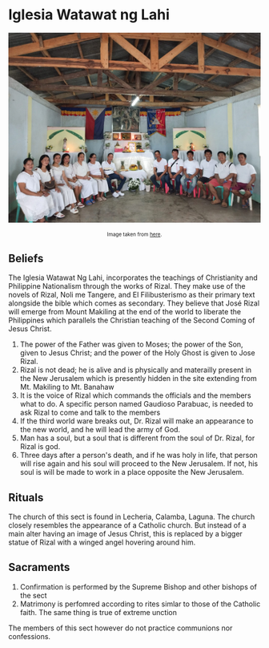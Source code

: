 # Iglesia Watawat ng Lahi

![Iglesia Watawat ng Lahi](../assets/iglesia_watawat_ng_lahi.jpg)

<center>
<p style="font-size: 10px">
Image taken from <a href="https://www.facebook.com/photo/?fbid=998610915638452&set=pb.100064686580389.-2207520000">here</a>.
</p>
</center>


## Beliefs

The Iglesia Watawat Ng Lahi, incorporates the teachings of Christianity and
Philippine Nationalism through the works of Rizal. They make use
of the novels of Rizal, Noli me Tangere, and El Filibusterismo as their primary
text alongside the bible which comes as secondary. They believe that José Rizal
will emerge from Mount Makiling at the end of the world to liberate the
Philippines which parallels the Christian teaching of the Second Coming of
Jesus Christ. 

1. The power of the Father was given to Moses; the power of the Son,
   given to Jesus Christ; and the power of the Holy Ghost is given
to Jose Rizal.
2. Rizal is not dead; he is alive and is physically and materailly present in the New Jerusalem
which is presently hidden in the site extending from Mt. Makiling to Mt. Banahaw
3. It is the voice of Rizal which commands the officials and the
   members what to do. A specific person named Gaudioso Parabuac, is
needed to ask Rizal to come and talk to the members
4. If the third world ware breaks out, Dr. Rizal will make an appearance to the
   new world, and he will lead the army of God.
5. Man has a soul, but a soul that is different from the soul of Dr. Rizal, for Rizal is god.
6. Three days after a person's death, and if he was holy in life,
   that person will rise again and his soul will proceed to the New
   Jerusalem. If not, his soul is will be made to work in a place
   opposite the New Jerusalem.

## Rituals

The church of this sect is found in Lecheria, Calamba, Laguna. The
church closely resembles the appearance of a Catholic church. But
instead of a main alter having an image of Jesus Christ, this is
replaced by a bigger statue of Rizal with a winged angel hovering
around him.

## Sacraments

1. Confirmation is performed by the Supreme Bishop and other bishops of the sect
2. Matrimony is perfomred according to rites simlar to those of the
   Catholic faith. The same thing is true of extreme unction

The members of this sect however do not practice communions nor confessions.


